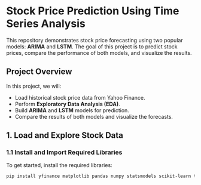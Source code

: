 # Stock Price Prediction Using Time Series Analysis

This repository demonstrates stock price forecasting using two popular models: **ARIMA** and **LSTM**. The goal of this project is to predict stock prices, compare the performance of both models, and visualize the results.

## Project Overview

In this project, we will:
- Load historical stock price data from Yahoo Finance.
- Perform **Exploratory Data Analysis (EDA)**.
- Build **ARIMA** and **LSTM** models for prediction.
- Compare the results of both models and visualize the forecasts.

## 1. Load and Explore Stock Data

### 1.1 Install and Import Required Libraries

To get started, install the required libraries:

```bash
pip install yfinance matplotlib pandas numpy statsmodels scikit-learn tensorflow keras
